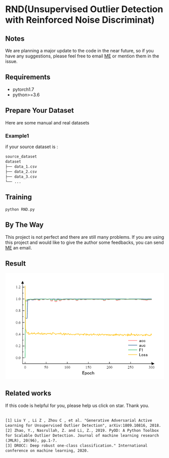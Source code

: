 # RND(Unsupervised Outlier Detection with Reinforced Noise Discriminat)

## Notes
We are planning a major update to the code in the near future, so if you have any suggestions, please feel free to email [ME](ldh1594683@163.com) or mention them in the issue.

## Requirements
* pytorch1.7
* python>=3.6

## Prepare Your Dataset
Here are some manual and real datasets 

### Example1
if your source dataset is :
```
source_dataset
dataset
├── data_1.csv
├── data_2.csv
├── data_3.csv
└── ...
```


## Training
```
python RND.py
```

## By The Way
This project is not perfect and there are still many problems. If you are using this project and would like to give the author some feedbacks, you can send [ME](ldh1594683@163.com) an email.

## Result
![](loss_auc.png)

## Related works
If this code is helpful for you, please help us click on star. Thank you.
```

[1] Liu Y , Li Z , Zhou C , et al. "Generative Adversarial Active Learning for Unsupervised Outlier Detection", arXiv:1809.10816, 2018.
[2] Zhao, Y., Nasrullah, Z. and Li, Z., 2019. PyOD: A Python Toolbox for Scalable Outlier Detection. Journal of machine learning research (JMLR), 20(96), pp.1-7.
[3] DROCC: Deep robust one-class classification." International  conference on machine learning, 2020.
```
